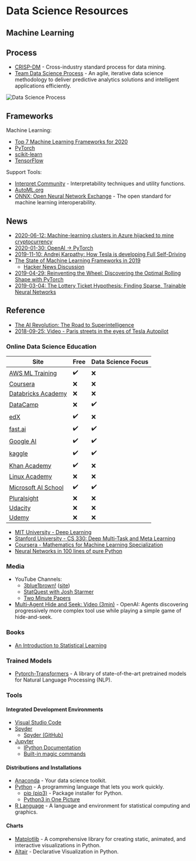 # Data Science Resources

## Machine Learning

## Process

* [CRISP-DM](https://en.wikipedia.org/wiki/Cross-industry_standard_process_for_data_mining) - Cross-industry standard process for data mining.
* [Team Data Science Process](https://docs.microsoft.com/en-us/azure/machine-learning/team-data-science-process/overview) - An agile, iterative data science methodology to deliver predictive analytics solutions and intelligent applications efficiently.

![Data Science Process](https://secureservercdn.net/160.153.137.170/uh6.338.myftpupload.com/wp-content/uploads/2019/05/post5header.png)

## Frameworks

Machine Learning:

* [Top 7 Machine Learning Frameworks for 2020](https://medium.com/@ODSC/top-7-machine-learning-frameworks-for-2020-7e45164914e1)
* [PyTorch](https://pytorch.org/)
* [scikit-learn](https://scikit-learn.org/)
* [TensorFlow](https://www.tensorflow.org/)

Support Tools:

* [Interpret Community](https://github.com/interpretml/interpret-community/) - Interpretability techniques and utility functions.
* [AutoML.org](https://www.automl.org/)
* [ONNX: Open Neural Network Exchange](https://onnx.ai/) - The open standard for machine learning interoperability.

## News

* [2020-06-12: Machine-learning clusters in Azure hijacked to mine cryptocurrency](https://arstechnica.com/information-technology/2020/06/machine-learning-clusters-in-azure-hijacked-to-mine-cryptocurrency/)
* [2020-01-30: OpenAI → PyTorch](https://openai.com/blog/openai-pytorch/)
* [2019-11-10: Andrej Karpathy: How Tesla is developing Full Self-Driving](https://www.reddit.com/r/tech/comments/dtfhh7/bye_chrome_why_im_switching_to_firefox_and_you/)
* [The State of Machine Learning Frameworks in 2019](https://thegradient.pub/state-of-ml-frameworks-2019-pytorch-dominates-research-tensorflow-dominates-industry/)
  * [Hacker News Discussion](https://news.ycombinator.com/item?id=21216200)
* [2019-04-29: Reinventing the Wheel: Discovering the Optimal Rolling Shape with PyTorch](https://blog.benwiener.com/programming/2019/04/29/reinventing-the-wheel.html)
* [2019-03-04: The Lottery Ticket Hypothesis: Finding Sparse, Trainable Neural Networks](https://arxiv.org/abs/1803.03635)
  
## Reference

* [The AI Revolution: The Road to Superintelligence](https://waitbutwhy.com/2015/01/artificial-intelligence-revolution-1.html)
* [2018-09-25: Video - Paris streets in the eyes of Tesla Autopilot](https://www.youtube.com/watch?v=_1MHGUC_BzQ)

### Online Data Science Education

|Site|Free|Data Science Focus|
|-|-|-|
|[AWS ML Training](https://www.aws.training/LearningLibrary?filters=classification%3A30&filters=language%3A1&filters=digital%3A1&tab=digital_courses)|✔️|❌|
|[Coursera](https://www.coursera.org/)|❌|❌|
|[Databricks Academy](https://academy.databricks.com/)|❌|❌|
|[DataCamp](https://www.datacamp.com/)|❌|✔️|
|[edX](https://www.edx.org/course/subject/data-science)|✔️|❌|
|[fast.ai](https://www.fast.ai/)|✔️|✔️|
|[Google AI](https://ai.google/education/)|✔️|✔️|
|[kaggle](https://www.kaggle.com/)|✔️|✔️|
|[Khan Academy](https://www.khanacademy.org/)|✔️|❌|
|[Linux Academy](https://linuxacademy.com/)|❌|❌|
|[Microsoft AI School](https://aischool.microsoft.com/en-us/home)|✔️|✔️|
|[Pluralsight](https://www.pluralsight.com/)|❌|❌|
|[Udacity](https://www.udacity.com/)|❌|❌|
|[Udemy](https://www.udemy.com/)|❌|❌|

* [MIT University - Deep Learning](https://deeplearning.mit.edu/)
* [Stanford University - CS 330: Deep Multi-Task and Meta Learning](https://cs330.stanford.edu/)
* [Coursera - Mathematics for Machine Learning Specialization](https://www.coursera.org/specializations/mathematics-machine-learning)
* [Neural Networks in 100 lines of pure Python](https://eisenjulian.github.io/deep-learning-in-100-lines/index.html)

### Media

* YouTube Channels:
  * [3blue1brown!](https://www.youtube.com/c/3blue1brown) ([site](https://www.3blue1brown.com/))
  * [StatQuest with Josh Starmer](https://www.youtube.com/channel/UCtYLUTtgS3k1Fg4y5tAhLbw)
  * [Two Minute Papers](https://www.youtube.com/channel/UCbfYPyITQ-7l4upoX8nvctg)
* [Multi-Agent Hide and Seek: Video (3min)](https://www.youtube.com/watch?v=kopoLzvh5jY) - OpenAI: Agents discovering progressively more complex tool use while playing a simple game of hide-and-seek.

### Books

* [An Introduction to Statistical Learning](http://faculty.marshall.usc.edu/gareth-james/ISL/)

### Trained Models

* [Pytorch-Transformers](https://github.com/huggingface/pytorch-transformers) - A library of state-of-the-art pretrained models for Natural Language Processing (NLP).

### Tools

#### Integrated Development Environments

* [Visual Studio Code](https://code.visualstudio.com/)
* [Spyder](https://www.spyder-ide.org/)
  * [Spyder (GitHub)](https://github.com/spyder-ide/spyder)
* [Jupyter](https://jupyter.org/)
  * [IPython Documentation](https://ipython.readthedocs.io/en/stable/index.html)
  * [Built-in magic commands](https://ipython.readthedocs.io/en/stable/interactive/magics.html)
  
#### Distributions and Installations

* [Anaconda](https://anaconda.org/) - Your data science toolkit.
* [Python](https://www.python.org/) - A programming language that lets you work quickly.
  * [pip (pip3)](https://pypi.org/project/pip/) - Package installer for Python.
  * [Python3 in One Picture](https://raw.githubusercontent.com/coodict/python3-in-one-pic/master/py3%20in%20one%20pic.png)
* [R Language](https://www.r-project.org/) - A language and environment for statistical computing and graphics.

#### Charts

* [Matplotlib](https://matplotlib.org/) - A comprehensive library for creating static, animated, and interactive visualizations in Python.
* [Altair](https://altair-viz.github.io/index.html) - Declarative Visualization in Python.



